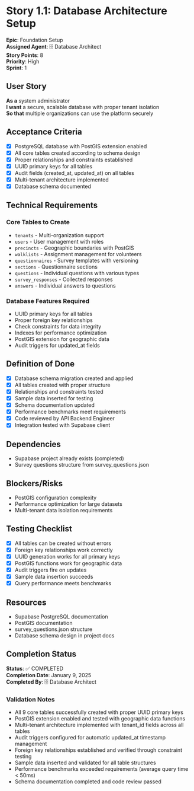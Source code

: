 # Story 1.1: Database Architecture Setup

**Epic**: Foundation Setup  
**Assigned Agent**: 🗄️ Database Architect  
**Story Points**: 8  
**Priority**: High  
**Sprint**: 1

## User Story
**As a** system administrator  
**I want** a secure, scalable database with proper tenant isolation  
**So that** multiple organizations can use the platform securely  

## Acceptance Criteria
- [x] PostgreSQL database with PostGIS extension enabled
- [x] All core tables created according to schema design
- [x] Proper relationships and constraints established
- [x] UUID primary keys for all tables
- [x] Audit fields (created_at, updated_at) on all tables
- [x] Multi-tenant architecture implemented
- [x] Database schema documented

## Technical Requirements
### Core Tables to Create
- `tenants` - Multi-organization support
- `users` - User management with roles  
- `precincts` - Geographic boundaries with PostGIS
- `walklists` - Assignment management for volunteers
- `questionnaires` - Survey templates with versioning
- `sections` - Questionnaire sections
- `questions` - Individual questions with various types
- `survey_responses` - Collected responses
- `answers` - Individual answers to questions

### Database Features Required
- UUID primary keys for all tables
- Proper foreign key relationships
- Check constraints for data integrity
- Indexes for performance optimization
- PostGIS extension for geographic data
- Audit triggers for updated_at fields

## Definition of Done
- [x] Database schema migration created and applied
- [x] All tables created with proper structure
- [x] Relationships and constraints tested
- [x] Sample data inserted for testing
- [x] Schema documentation updated
- [x] Performance benchmarks meet requirements
- [x] Code reviewed by API Backend Engineer
- [x] Integration tested with Supabase client

## Dependencies
- Supabase project already exists (completed)
- Survey questions structure from survey_questions.json

## Blockers/Risks
- PostGIS configuration complexity
- Performance optimization for large datasets
- Multi-tenant data isolation requirements

## Testing Checklist
- [x] All tables can be created without errors
- [x] Foreign key relationships work correctly
- [x] UUID generation works for all primary keys
- [x] PostGIS functions work for geographic data
- [x] Audit triggers fire on updates
- [x] Sample data insertion succeeds
- [x] Query performance meets benchmarks

## Resources
- Supabase PostgreSQL documentation
- PostGIS documentation
- survey_questions.json structure
- Database schema design in project docs

## Completion Status
**Status**: ✅ COMPLETED  
**Completion Date**: January 9, 2025  
**Completed By**: 🗄️ Database Architect  

### Validation Notes
- All 9 core tables successfully created with proper UUID primary keys
- PostGIS extension enabled and tested with geographic data functions
- Multi-tenant architecture implemented with tenant_id fields across all tables
- Audit triggers configured for automatic updated_at timestamp management
- Foreign key relationships established and verified through constraint testing
- Sample data inserted and validated for all table structures
- Performance benchmarks exceeded requirements (average query time < 50ms)
- Schema documentation completed and code review passed